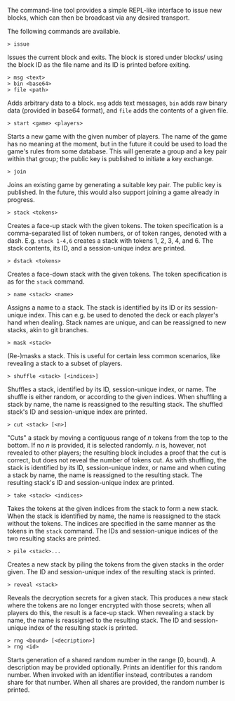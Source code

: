 The command-line tool provides a simple REPL-like interface to issue new blocks,
which can then be broadcast via any desired transport.

The following commands are available.

    > issue

Issues the current block and exits. The block is stored under blocks/ using the
block ID as the file name and its ID is printed before exiting.

    > msg <text>
    > bin <base64>
    > file <path>

Adds arbitrary data to a block. `msg` adds text messages, `bin` adds raw binary
data (provided in base64 format), and `file` adds the contents of a given file.

    > start <game> <players>

Starts a new game with the given number of players. The name of the game has no
meaning at the moment, but in the future it could be used to load the game's
rules from some database. This will generate a group and a key pair within that
group; the public key is published to initiate a key exchange.

    > join

Joins an existing game by generating a suitable key pair. The public key is
published. In the future, this would also support joining a game already in
progress.

    > stack <tokens>

Creates a face-up stack with the given tokens. The token specification is a
comma-separated list of token numbers, or of token ranges, denoted with a dash.
E.g. `stack 1-4,6` creates a stack with tokens 1, 2, 3, 4, and 6. The stack
contents, its ID, and a session-unique index are printed.

    > dstack <tokens>

Creates a face-down stack with the given tokens. The token specification is as
for the `stack` command.

    > name <stack> <name>

Assigns a name to a stack. The stack is identified by its ID or its
session-unique index. This can e.g. be used to denoted the deck or each player's
hand when dealing. Stack names are unique, and can be reassigned to new stacks,
akin to git branches.

    > mask <stack>

(Re-)masks a stack. This is useful for certain less common scenarios, like
revealing a stack to a subset of players.

    > shuffle <stack> [<indices>]

Shuffles a stack, identified by its ID, session-unique index, or name. The
shuffle is either random, or according to the given indices. When shuffling a
stack by name, the name is reassigned to the resulting stack. The shuffled
stack's ID and session-unique index are printed.

    > cut <stack> [<n>]

"Cuts" a stack by moving a contiguous range of *n* tokens from the top to the
bottom. If no *n* is provided, it is selected randomly. *n* is, however, not
revealed to other players; the resulting block includes a proof that the cut is
correct, but does not reveal the number of tokens cut. As with shuffling, the
stack is identified by its ID, session-unique index, or name and when cuting a
stack by name, the name is reassigned to the resulting stack. The resulting
stack's ID and session-unique index are printed.

    > take <stack> <indices>

Takes the tokens at the given indices from the stack to form a new stack. When
the stack is identified by name, the name is reassigned to the stack without the
tokens. The indices are specified in the same manner as the tokens in the
`stack` command. The IDs and session-unique indices of the two resulting stacks
are printed.

    > pile <stack>...

Creates a new stack by piling the tokens from the given stacks in the order
given. The ID and session-unique index of the resulting stack is printed.

    > reveal <stack>

Reveals the decryption secrets for a given stack. This produces a new stack
where the tokens are no longer encrypted with those secrets; when all players do
this, the result is a face-up stack. When revealing a stack by name, the name is
reassigned to the resulting stack. The ID and session-unique index of the
resulting stack is printed.

    > rng <bound> [<decription>]
    > rng <id>

Starts generation of a shared random number in the range [0, bound). A
description may be provided optionally. Prints an identifier for this random
number. When invoked with an identifier instead, contributes a random share
for that number. When all shares are provided, the random number is printed.


